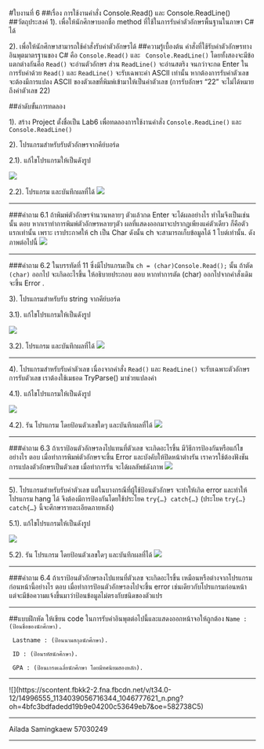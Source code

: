 #ใบงานที่ 6
##เรื่อง การใช้งานคำสั่ง Console.Read() และ Console.ReadLine()
##วัตถุประสงค์
1). เพื่อให้นักศึกษาบอกชื่อ method ที่ใช้ในการรับค่าตัวอักษรพื้นฐานในภาษา C# ได้

2). เพื่อให้นักศึกษาสามารถใช้คำสั่งรับค่าตัวอักษรได้
##ความรู้เบื้องต้น
คำสั่งที่ใช้รับค่าตัวอักษรทางอินพุตมาตรฐานของ C# คือ ```Console.Read()``` และ ``` Console.ReadLine()``` โดยทั้งสองจะมีข้อแตกต่างกันคือ ```Read()``` จะอ่านตัวอักษร ส่วน ```ReadLine()``` จะอ่านสตริง จนกว่าจะกด Enter ในการรับค่าด้วย ```Read()``` และ ```ReadLine()``` จะรับเฉพาะค่า ASCII เท่านั้น หากต้องการรับค่าตัวเลข จะต้องมีการแปลง ASCII ของตัวเลขที่พิมพ์เข้ามาให้เป็นค่าตัวเลข (การรับอักษร “22” จะไม่ได้หมายถึงค่าตัวเลข 22) 

##ลำดับขั้นการทดลอง

1). สร้าง Project ตั้งชื่อเป็น Lab6 เพื่อทดลองการใช้งานคำสั่ง ```Console.ReadLine()``` และ ```Console.ReadLine()```

2). โปรแกรมสำหรับรับตัวอักษรจากคีย์บอร์ด 

  2.1). แก้ไขโปรแกรมให้เป็นดังรูป

 ![](https://github.com/Desktop-Programming-Lab-2559/LAB-06/blob/master/imgs/pic1.png)

  2.2).	โปรแกรม และบันทึกผลที่ได้
![](https://scontent.fbkk2-2.fna.fbcdn.net/v/t34.0-12/14971921_1133898976730352_1026036562_n.png?oh=603f114b4761c9bdec184386b5c7d67a&oe=5827781C)
<hr>

###คำถาม 6.1 ถ้าพิมพ์ตัวอักษรจำนวนหลายๆ ตัวแล้วกด Enter จะได้ผลอย่างไร ทำไมจึงเป็นเช่นนั้น
ตอบ หากเราทำการพิมพ์ตัวอักษรหลายๆตัว ผลที่แสดงออกมาจะปรากฏเพียงแค่ตัวเดียว ก็คือตัวแรกเท่านั้น เพราะ เราประกาศให้ ch เป็น Char ดังนั้น ch จะสามารถเก็บข้อมูลได้ 1 ไบต์เท่านั้น. ดังภาพต่อไปนี้ ![](https://scontent.fbkk2-2.fna.fbcdn.net/v/t34.0-12/14971968_1133898973397019_1136365603_n.png?oh=dd43c63f426ffe60d085c3cb546eec08&oe=58270DEA)
<hr>

###คำถาม 6.2 ในบรรทัดที่ 11 ซึ่งมีโปรแกรมเป็น ```ch = (char)Console.Read();```  นั้น ถ้าตัด ```(char)``` ออกไป จะเกิดอะไรขึ้น ให้อธิบายประกอบ
ตอบ หากทำการตัด (char) ออกไปจากคำสั่งเดิม จะขึ้น Error .

3).	โปรแกรมสำหรับรับ string จากคีย์บอร์ด
 
 3.1).	แก้ไขโปรแกรมให้เป็นดังรูป

 ![](https://github.com/Desktop-Programming-Lab-2559/LAB-06/blob/master/imgs/pic2.png)
 
 3.2).	โปรแกรม และบันทึกผลที่ได้
![](https://scontent.fbkk2-2.fna.fbcdn.net/v/t34.0-12/14971912_1133908846729365_149328600_n.png?oh=7d4d39c51843daf08662b881167ecbfb&oe=58273885)

<hr>

4).	โปรแกรมสำหรับรับค่าตัวเลข เนื่องจากคำสั่ง ```Read()``` และ ```ReadLine()``` จะรับเฉพาะตัวอักษร การรับตัวเลข เราต้องใช้เมธอด TryParse() มาช่วยแปลงค่า

4.1).	แก้ไขโปรแกรมให้เป็นดังรูป
 
 ![](https://github.com/Desktop-Programming-Lab-2559/LAB-06/blob/master/imgs/pic3.png)

4.2).	รัน โปรแกรม โดยป้อนตัวเลขใดๆ และบันทึกผลที่ได้
![](https://scontent.fbkk2-2.fna.fbcdn.net/v/t34.0-12/15050458_1133911063395810_378914609_n.png?oh=ea615bd743c16b3568462f0c27a03c8b&oe=58284F74)
<hr>

###คำถาม 6.3 ถ้าเราป้อนตัวอักษรลงไปแทนที่ตัวเลข จะเกิดอะไรขึ้น มีวิธีการป้องกันหรือแก้ไขอย่างไร
ตอบ เมื่อทำการพิมพ์ตัวอักษรจะขึ้น Error และบังคับให้ปิดหน้าต่างรัน เราควรใช้ต้องฟังชันการแปลงตัวอักษรเป็นตัวเลข 
เมื่อทำการรัน จะได้ผลลัพธ์ดังภาพ ![](https://scontent.fbkk2-2.fna.fbcdn.net/v/t35.0-12/15052050_1133911486729101_479645041_o.png?oh=02d0a31f9512be78ea8d834fda724b68&oe=58270A57)
<hr>

5).	โปรแกรมสำหรับรับค่าตัวเลข แต่ในบางกรณีที่ผู้ใช้ป้อนตัวอักษร จะทำให้เกิด error และทำให้โปรแกรม hang ได้ จึงต้องมีการป้องกันโดยใช้ประโยค ```try{…} catch{…}```  (ประโยค ```try{…} catch{…}``` นี้จะศึกษารายละเอียดภายหลัง)

  5.1).	แก้ไขโปรแกรมให้เป็นดังรูป

  ![](https://github.com/Desktop-Programming-Lab-2559/LAB-06/blob/master/imgs/pic4.png)

  5.2).	รัน โปรแกรม โดยป้อนตัวเลขใดๆ และบันทึกผลที่ได้
![](https://scontent.fbkk2-2.fna.fbcdn.net/v/t34.0-12/15049597_1133987286721521_1786161588_n.png?oh=8204524d07625ac1022f6bc545cd4009&oe=582735AF)
<hr>

###คำถาม 6.4 ถ้าเราป้อนตัวอักษรลงไปแทนที่ตัวเลข จะเกิดอะไรขึ้น เหมือนหรือต่างจากโปรแกรมก่อนหน้านี้อย่างไร
ตอบ เมื่อทำการป้อนตัวอักษรลงไปจะขึ้น error เช่นเดียวกับโปรแกรมก่อนหน้า แต่จะมีข้อความแจ้งขึ้นมาว่าป้อนข้อมูลไม่ตรงกับชนิดของตัวแปร
<hr>

##แบบฝึกหัด ให้เขียน code ในการรับค่าอินพุตต่อไปนี้และแสดงออกหน้าจอให้ถูกต้อง
``` Name :  (ป้อนชื่อของนักศึกษา). ```

``` Lastname : (ป้อนนามสกุลนักศึกษา).```

``` ID : (ป้อนรหัสนักศึกษา).```

``` GPA : (ป้อนเกรดเฉลี่ยนักศึกษา โดยมีทศนิยมสองหลัก).```
<hr>
![](https://scontent.fbkk2-2.fna.fbcdn.net/v/t34.0-12/14996555_1134039056716344_1046777621_n.png?oh=4bfc3bdfadedd19b9e04200c53649eb7&oe=582738C5)

<HR>
Ailada Samingkaew 57030249
<hr>
